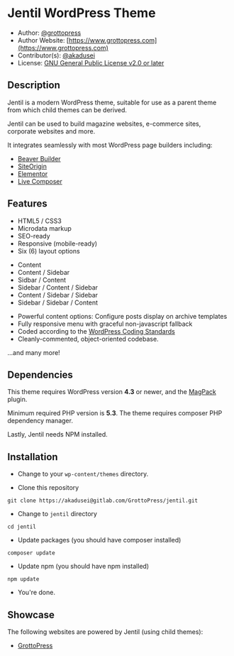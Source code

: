 # Jentil WordPress Theme

* Author: [@grottopress](https://gitlab.com/GrottoPress)
* Author Website: [https://www.grottopress.com](https://www.grottopress.com)
* Contributor(s): [@akadusei](https://gitlab.com/akadusei)
* License: [GNU General Public License v2.0 or later](http://www.gnu.org/licenses/gpl-2.0.html)

## Description

Jentil is a modern WordPress theme, suitable for use as a parent theme from which child themes can be derived.

Jentil can be used to build magazine websites, e-commerce sites, corporate websites and more.

It integrates seamlessly with most WordPress page builders including:

- [Beaver Builder](https://wordpress.org/plugins/beaver-builder-lite-version/)
- [SiteOrigin](https://wordpress.org/plugins/siteorigin-panels/)
- [Elementor](https://wordpress.org/plugins/elementor/)
- [Live Composer](https://wordpress.org/plugins/live-composer-page-builder/)

## Features

- HTML5 / CSS3
- Microdata markup
- SEO-ready
- Responsive (mobile-ready)
- Six (6) layout options
 * Content
 * Content / Sidebar
 * Sidbar / Content
 * Sidebar / Content / Sidebar
 * Content / Sidebar / Sidebar
 * Sidebar / Sidebar / Content
- Powerful content options: Configure posts display on archive templates
- Fully responsive menu with graceful non-javascript fallback
- Coded according to the [WordPress Coding Standards](https://codex.wordpress.org/WordPress_Coding_Standards)
- Cleanly-commented, object-oriented codebase.

...and many more!


## Dependencies

This theme requires WordPress version **4.3** or newer, and the [MagPack](https://gitlab.com/GrottoPress/magpack) plugin.

Minimum required PHP version is **5.3**. The theme requires composer PHP dependency manager.

Lastly, Jentil needs NPM installed.

## Installation

- Change to your `wp-content/themes` directory.

- Clone this repository

 `git clone https://akadusei@gitlab.com/GrottoPress/jentil.git`

- Change to `jentil` directory

 `cd jentil`

- Update packages (you should have composer installed)

 `composer update`

- Update npm (you should have npm installed)

 `npm update`

- You're done.

## Showcase

The following websites are powered by Jentil (using child themes):

- [GrottoPress](https://www.grottopress.com)
